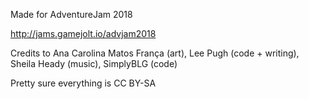 Made for AdventureJam 2018

http://jams.gamejolt.io/advjam2018

Credits to Ana Carolina Matos França (art), Lee Pugh (code + writing), Sheila Heady (music), SimplyBLG (code)

Pretty sure everything is CC BY-SA
